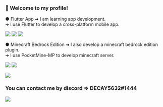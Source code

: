 ### 👋 Welcome to my profile!

<p>
  ● Flutter App
  ➜ I am learning app development.<br/>
  ➜ I use Flutter to develop a cross-platform mobile app.
</p>
<p>
  <img src="https://img.shields.io/badge/Android-3DDC84?style=flat&logo=Android&logoColor=white"/>
  <img src="https://img.shields.io/badge/iOS-000000?style=flat&logo=iOS&logoColor=white"/>
  <img src="https://img.shields.io/badge/Flutter-02569B?style=flat&logo=Flutter&logoColor=white"/>
</p>

<p>
  ● Minecraft Bedrock Edition
  ➜ I also develop a minecraft bedrock edition plugin.<br/>
  ➜ I use PocketMine-MP to develop minecraft server.
</p>
<p>
  <img src="https://img.shields.io/badge/Minecraft-62B47A?style=flat&logo=MineCraft&logoColor=white"/>
  <a href="https://discord.gg/A8mMqgDWj6" target="_blank"><img src="https://img.shields.io/badge/Discord-5865F2?style=flat&logo=Discord&logoColor=white"/></a>
</p>

<p>
  <a href="https://open.spotify.com/user/31zv7afjpzr5lkbs7f2k64l7lkwy?si=d2d917d8be5049e9" target="_blank"><img src="https://img.shields.io/badge/Spotify-1DB954?style=flat&logo=Spotify&logoColor=white"/></a>
</p>


### You can contact me by discord => DECAY5632#1444
<p>
  <img src="https://img.shields.io/badge/Discord-5865F2?style=flat&logo=Discord&logoColor=white"/>
</p>

<!--
**DECAY5632/DECAY5632** is a ✨ _special_ ✨ repository because its `README.md` (this file) appears on your GitHub profile.

Here are some ideas to get you started:

- 🔭 I’m currently working on ...
- 🌱 I’m currently learning ...
- 👯 I’m looking to collaborate on ...
- 🤔 I’m looking for help with ...
- 💬 Ask me about ...
- 📫 How to reach me: ...
- 😄 Pronouns: ...
- ⚡ Fun fact: ...
-->
